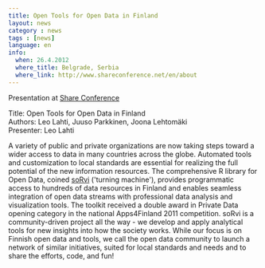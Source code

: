 ```yaml
---
title: Open Tools for Open Data in Finland
layout: news
category : news
tags : [news]
language: en
info:
  when: 26.4.2012
  where_title: Belgrade, Serbia
  where_link: http://www.shareconference.net/en/about
---
```


Presentation at [Share Conference](http://www.shareconference.net/en/about) 

Title: Open Tools for Open Data in Finland  
Authors: Leo Lahti, Juuso Parkkinen, Joona Lehtomäki  
Presenter: Leo Lahti  

A variety of public and private organizations are now taking steps
toward a wider access to data in many countries across the
globe. Automated tools and customization to local standards are
essential for realizing the full potential of the new information
resources. The comprehensive R library for Open Data, coined
[soRvi](http://louhos.github.com/en/index.html) ('turning
machine'), provides programmatic access to hundreds of data resources
in Finland and enables seamless integration of open data streams with
professional data analysis and visualization tools. The toolkit
received a double award in Private Data opening category in the
national Apps4Finland 2011 competition. soRvi is a community-driven
project all the way - we develop and apply analytical tools for new
insights into how the society works. While our focus is on Finnish
open data and tools, we call the open data community to launch a
network of similar initiatives, suited for local standards and needs
and to share the efforts, code, and fun!
